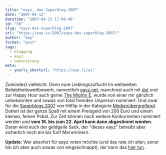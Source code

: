 ```yaml
---
title: "eayz, das Superblog 2007"
date: "2007-04-12"
datetime: "2007-04-12 17:08:46"
id: "59"
slug: "eayz-das-superblog-2007"
url: "https://eay.cc/2007/eayz-das-superblog-2007/"
author: "eay"
format: "post"
tags:
  - blogging
  - eayz
  - nominierung
meta:
  - yourls_shorturl: "https://eay.li/ei"
---
```


Zumindest vielleicht. Denn eure Lieblingszuflucht im weltweiten Beliebtheitswettbewerb, namentlich [eayz.net](http://eay.cc/), manchmal auch mit [dot](http://eay.cc/) und zur Happy Hour auch gerne [The Mighty E](http://eay.cc/), wurde von einer mir gänzlich unbekannten und sowas von total fremden Unperson nominiert. Und zwar für die [Superblogs 2007](http://blog.hitflip.de/superblogs-2007/) von Hitflip in der Kategorie [Medienübergreifend](http://blog.hitflip.de/superblogs-2007/medienuebergreifende-blogs/). Dotiert ist der ganze Spaß mit einem Preisgeld von 200 Euro und einem kleinen, feinen Pokal. Zur Zeit können noch weitere Konkurrenten nominiert werden und **vom 16. bis zum 22. April kann dann abgestimmt werden**. Daran wird euch der geldgeile Sack, der "dieses eayz" betreibt aber sicherlich noch ein bis fünf Mal erinnern.

**Update:** Wer absofort für eayz voten möchte (und das rate ich allen, sonst bin ich aber auch sowas von eingeschnappt), der kann das [hier tun](http://blog.hitflip.de/superblogs-2007/medienuebergreifende-blogs/).

